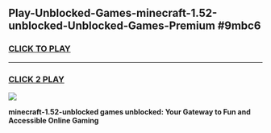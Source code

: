 
## Play-Unblocked-Games-minecraft-1.52-unblocked-Unblocked-Games-Premium #9mbc6
<h3>
<a href="https://premium.freeplayer.one?title=minecraft-1.52-unblocked&ref=12M">CLICK TO PLAY</a></h3>
<hr>

<h3>
<a href="https://premium.freeplayer.one?title=minecraft-1.52-unblocked&ref=12M">CLICK 2 PLAY</a>
  
</h3>

<a href="https://premium.freeplayer.one?title=minecraft-1.52-unblocked&ref=12M"><img src="https://clearcache.store/games.png"></a>


**minecraft-1.52-unblocked games unblocked: Your Gateway to Fun and Accessible Online Gaming**
